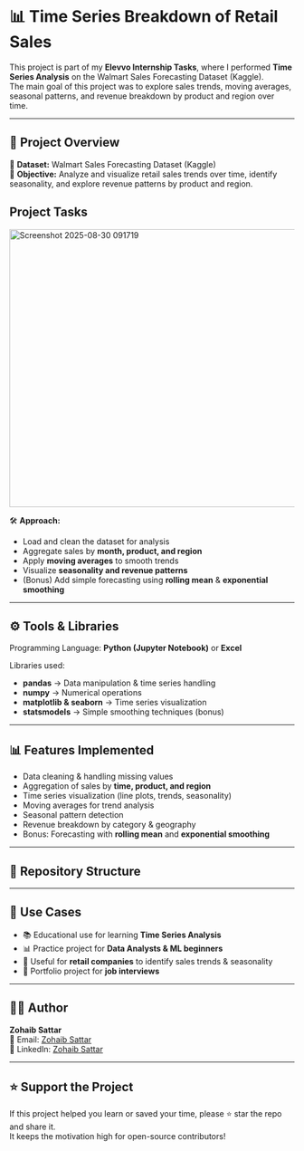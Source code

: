 # 📊 Time Series Breakdown of Retail Sales

This project is part of my **Elevvo Internship Tasks**, where I performed **Time Series Analysis** on the Walmart Sales Forecasting Dataset (Kaggle).  
The main goal of this project was to explore sales trends, moving averages, seasonal patterns, and revenue breakdown by product and region over time.

---

## 📌 Project Overview
📂 **Dataset:** Walmart Sales Forecasting Dataset (Kaggle)  
🎯 **Objective:** Analyze and visualize retail sales trends over time, identify seasonality, and explore revenue patterns by product and region.  


## Project Tasks


<img width="891" height="491" alt="Screenshot 2025-08-30 091719" src="https://github.com/user-attachments/assets/26733e95-9f66-4830-ab21-dd1e6a0b8cfc" />


🛠️ **Approach:**  
- Load and clean the dataset for analysis  
- Aggregate sales by **month, product, and region**  
- Apply **moving averages** to smooth trends  
- Visualize **seasonality and revenue patterns**  
- (Bonus) Add simple forecasting using **rolling mean** & **exponential smoothing**  

---

## ⚙️ Tools & Libraries
Programming Language: **Python (Jupyter Notebook)** or **Excel**  

Libraries used:  
- **pandas** → Data manipulation & time series handling  
- **numpy** → Numerical operations  
- **matplotlib & seaborn** → Time series visualization  
- **statsmodels** → Simple smoothing techniques (bonus)  

---

## 📊 Features Implemented
- Data cleaning & handling missing values  
- Aggregation of sales by **time, product, and region**  
- Time series visualization (line plots, trends, seasonality)  
- Moving averages for trend analysis  
- Seasonal pattern detection  
- Revenue breakdown by category & geography  
- Bonus: Forecasting with **rolling mean** and **exponential smoothing**  

---

## 📂 Repository Structure

---

## 🎯 Use Cases
- 📚 Educational use for learning **Time Series Analysis**  
- 📊 Practice project for **Data Analysts & ML beginners**  
- 🛒 Useful for **retail companies** to identify sales trends & seasonality  
- 📁 Portfolio project for **job interviews**  

---

## 👨‍💻 Author
**Zohaib Sattar**  
📧 Email: [Zohaib Sattar](mailto:zabizubi86@gmail.com)  
🔗 LinkedIn: [Zohaib Sattar](https://www.linkedin.com/in/zohaib-sattar-5680ab2a5/)  

---

## ⭐ Support the Project
If this project helped you learn or saved your time, please ⭐ star the repo and share it.  
It keeps the motivation high for open-source contributors!
